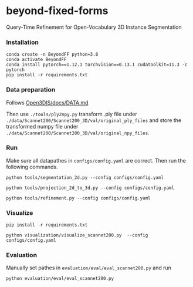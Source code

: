 # beyond-fixed-forms
Query-Time Refinement for Open-Vocabulary 3D Instance Segmentation

### Installation
```
conda create -n BeyondFF python=3.8
conda activate BeyondFF
conda install pytorch==1.12.1 torchvision==0.13.1 cudatoolkit=11.3 -c pytorch
pip install -r requirements.txt
```

### Data preparation
Follows [Open3DIS/docs/DATA.md](https://github.com/VinAIResearch/Open3DIS/blob/main/docs/DATA.md)

Then use `./tools/ply2npy.py` transform .ply file under `./data/Scannet200/Scannet200_3D/val/original_ply_files` and store the transformed numpy file under `./data/Scannet200/Scannet200_3D/val/original_npy_files`.

### Run
Make sure all datapathes in `configs/config.yaml` are correct. Then run the following commands.
```
python tools/segmentation_2d.py --config configs/config.yaml
```

```
python tools/projection_2d_to_3d.py --config configs/config.yaml
```

```
python tools/refinement.py --config configs/config.yaml
```

### Visualize
```
pip install -r requirements.txt
```

```
python visualization/visualize_scannet200.py  --config configs/config.yaml
```

### Evaluation
Manually set pathes in `evaluation/eval/eval_scannet200.py` and run
```
python evaluation/eval/eval_scannet200.py
```